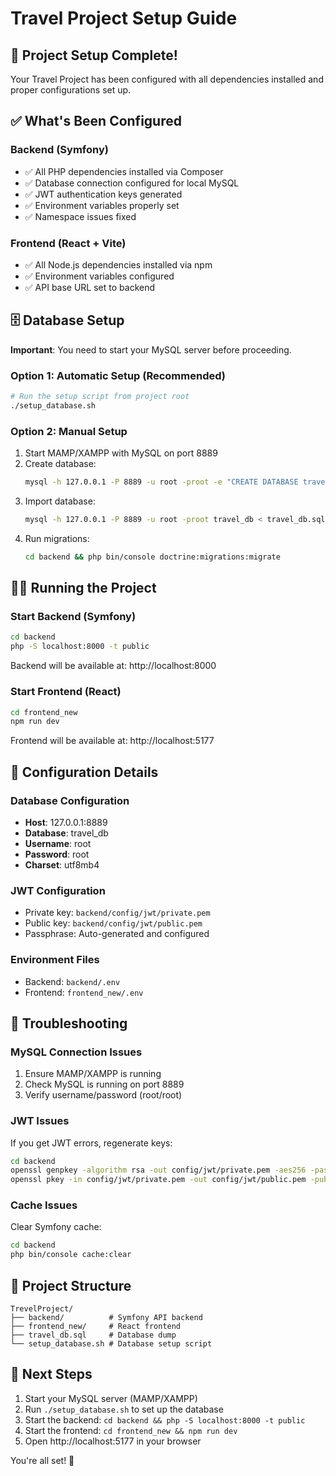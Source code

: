 # Travel Project Setup Guide

## 🚀 Project Setup Complete!

Your Travel Project has been configured with all dependencies installed and proper configurations set up.

## ✅ What's Been Configured

### Backend (Symfony)
- ✅ All PHP dependencies installed via Composer
- ✅ Database connection configured for local MySQL
- ✅ JWT authentication keys generated
- ✅ Environment variables properly set
- ✅ Namespace issues fixed

### Frontend (React + Vite)
- ✅ All Node.js dependencies installed via npm
- ✅ Environment variables configured
- ✅ API base URL set to backend

## 🗄️ Database Setup

**Important**: You need to start your MySQL server before proceeding.

### Option 1: Automatic Setup (Recommended)
```bash
# Run the setup script from project root
./setup_database.sh
```

### Option 2: Manual Setup
1. Start MAMP/XAMPP with MySQL on port 8889
2. Create database:
   ```bash
   mysql -h 127.0.0.1 -P 8889 -u root -proot -e "CREATE DATABASE travel_db;"
   ```
3. Import database:
   ```bash
   mysql -h 127.0.0.1 -P 8889 -u root -proot travel_db < travel_db.sql
   ```
4. Run migrations:
   ```bash
   cd backend && php bin/console doctrine:migrations:migrate
   ```

## 🏃‍♂️ Running the Project

### Start Backend (Symfony)
```bash
cd backend
php -S localhost:8000 -t public
```
Backend will be available at: http://localhost:8000

### Start Frontend (React)
```bash
cd frontend_new
npm run dev
```
Frontend will be available at: http://localhost:5177

## 🔧 Configuration Details

### Database Configuration
- **Host**: 127.0.0.1:8889
- **Database**: travel_db
- **Username**: root
- **Password**: root
- **Charset**: utf8mb4

### JWT Configuration
- Private key: `backend/config/jwt/private.pem`
- Public key: `backend/config/jwt/public.pem`
- Passphrase: Auto-generated and configured

### Environment Files
- Backend: `backend/.env`
- Frontend: `frontend_new/.env`

## 🚨 Troubleshooting

### MySQL Connection Issues
1. Ensure MAMP/XAMPP is running
2. Check MySQL is running on port 8889
3. Verify username/password (root/root)

### JWT Issues
If you get JWT errors, regenerate keys:
```bash
cd backend
openssl genpkey -algorithm rsa -out config/jwt/private.pem -aes256 -pass pass:d06bc4ee925cf850340ae40a22950be621c369008798f7313ddb76ad4d230c1a
openssl pkey -in config/jwt/private.pem -out config/jwt/public.pem -pubout -passin pass:d06bc4ee925cf850340ae40a22950be621c369008798f7313ddb76ad4d230c1a
```

### Cache Issues
Clear Symfony cache:
```bash
cd backend
php bin/console cache:clear
```

## 📁 Project Structure
```
TrevelProject/
├── backend/          # Symfony API backend
├── frontend_new/     # React frontend
├── travel_db.sql     # Database dump
└── setup_database.sh # Database setup script
```

## 🎯 Next Steps
1. Start your MySQL server (MAMP/XAMPP)
2. Run `./setup_database.sh` to set up the database
3. Start the backend: `cd backend && php -S localhost:8000 -t public`
4. Start the frontend: `cd frontend_new && npm run dev`
5. Open http://localhost:5177 in your browser

You're all set! 🎉
